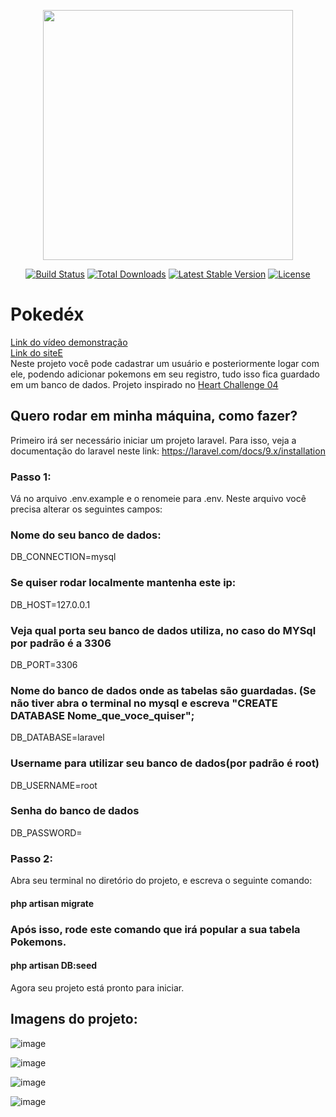 <p align="center"><a href="https://laravel.com" target="_blank"><img src="https://raw.githubusercontent.com/laravel/art/master/logo-lockup/5%20SVG/2%20CMYK/1%20Full%20Color/laravel-logolockup-cmyk-red.svg" width="400"></a></p>

<p align="center">
<a href="https://travis-ci.org/laravel/framework"><img src="https://travis-ci.org/laravel/framework.svg" alt="Build Status"></a>
<a href="https://packagist.org/packages/laravel/framework"><img src="https://img.shields.io/packagist/dt/laravel/framework" alt="Total Downloads"></a>
<a href="https://packagist.org/packages/laravel/framework"><img src="https://img.shields.io/packagist/v/laravel/framework" alt="Latest Stable Version"></a>
<a href="https://packagist.org/packages/laravel/framework"><img src="https://img.shields.io/packagist/l/laravel/framework" alt="License"></a>
</p>
<h1>Pokedéx</h1>
<a href ="https://www.youtube.com/watch?v=hweuPJzICao">Link do vídeo demonstração</a><br>
<a href="http://pokedex-jeanb.herokuapp.com/home">Link do siteE</a><br>
Neste projeto você pode cadastrar um usuário e posteriormente logar com ele, podendo adicionar pokemons em seu registro, tudo isso fica guardado
em um banco de dados. Projeto inspirado no <a href="https://github.com/he4rtlabs/he4rtlabs-challenges-04">Heart Challenge 04 </a>

## Quero rodar em minha máquina, como fazer?

Primeiro irá ser necessário iniciar um projeto laravel. Para isso, veja a documentação do laravel neste link: https://laravel.com/docs/9.x/installation

### Passo 1:
Vá no arquivo .env.example e o renomeie para .env.
Neste arquivo você precisa alterar os seguintes campos:<br>

### Nome do seu banco de dados:<br>

DB_CONNECTION=mysql<br>
### Se quiser rodar localmente mantenha este ip:<br>
DB_HOST=127.0.0.1<br>
### Veja qual porta seu banco de dados utiliza, no caso do MYSql por padrão é a 3306<br>
DB_PORT=3306<br>
### Nome do banco de dados onde as tabelas são guardadas. (Se não tiver abra o terminal no mysql e escreva "CREATE DATABASE Nome_que_voce_quiser";<br>
DB_DATABASE=laravel<br>
### Username para utilizar seu banco de dados(por padrão é root)
DB_USERNAME=root<br>
### Senha do banco de dados
DB_PASSWORD=

### Passo 2:

Abra seu terminal no diretório do projeto, e escreva o seguinte comando:

#### php artisan migrate

### Após isso, rode este comando que irá popular a sua tabela Pokemons.

#### php artisan DB:seed

Agora seu projeto está pronto para iniciar.

## Imagens do projeto: 

![image](https://user-images.githubusercontent.com/94989737/157054675-ce5477ef-daf7-4b68-850a-f22fd18feca7.png)

![image](https://user-images.githubusercontent.com/94989737/157055866-37550da7-f3dc-4df0-bf46-a29e589c96a2.png)

![image](https://user-images.githubusercontent.com/94989737/157055927-43373f9d-8afb-46bb-8f56-67fbbaf143ed.png)

![image](https://user-images.githubusercontent.com/94989737/157056011-397835f2-4d8a-4e8d-8080-ea1c5128d597.png)
